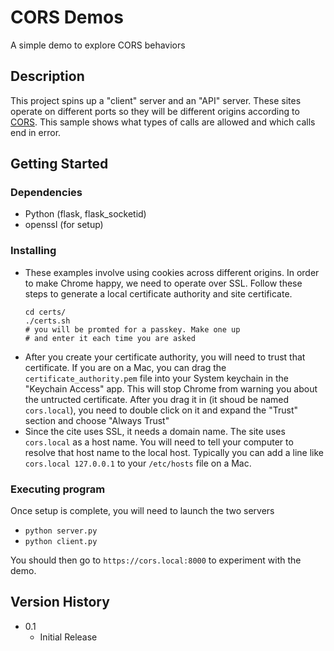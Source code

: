 # CORS Demos

A simple demo to explore CORS behaviors

## Description

This project spins up a "client" server and an "API" server. These sites operate
on different ports so they will be different origins according to 
[CORS](https://developer.mozilla.org/en-US/docs/Web/HTTP/CORS). This
sample shows what types of calls are allowed and which calls end in error.

## Getting Started

### Dependencies

* Python (flask, flask_socketid)
* openssl (for setup)

### Installing

* These examples involve using cookies across different origins. In order to
make Chrome happy, we need to operate over SSL. Follow these steps
to generate a local certificate authority and site certificate.
  ```
  cd certs/
  ./certs.sh
  # you will be promted for a passkey. Make one up
  # and enter it each time you are asked
  ```
* After you create your certificate authority, you will need to trust that
certificate. If you are on a Mac, you can drag the `certificate_authority.pem`
file into your System keychain in the "Keychain Access" app. This will stop
Chrome from warning you about the untructed certificate. After you 
drag it in (it shoud be named `cors.local`), you need to double click on it
and expand the "Trust" section and choose "Always Trust"
* Since the cite uses SSL, it needs a domain name. The site uses `cors.local`
as a host name. You will need to tell your computer to resolve that 
host name to the local host. Typically you can add a line like `cors.local 127.0.0.1`
to your `/etc/hosts` file on a Mac.

### Executing program

Once setup is complete, you will need to launch the two servers
* `python server.py`
* `python client.py`

You should then go to `https://cors.local:8000` to experiment with the demo.


## Version History

* 0.1
    * Initial Release
